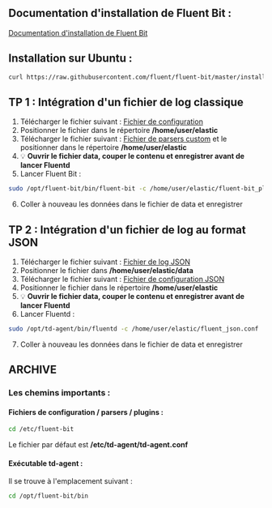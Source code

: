 ## Documentation d'installation de Fluent Bit :

[Documentation d'installation de Fluent Bit](https://docs.fluentbit.io/manual/installation/linux/ubuntu)

## Installation sur Ubuntu :

``` sh
curl https://raw.githubusercontent.com/fluent/fluent-bit/master/install.sh | sh
```

## TP 1 : Intégration d'un fichier de log classique
1. Télécharger le fichier suivant : [Fichier de configuration](https://raw.githubusercontent.com/vincent2mots/elk/main/Fluentbit/fluent-bit_plain.conf)
2. Positionner le fichier dans le répertoire **/home/user/elastic**
3. Télécharger le fichier suivant : [Fichier de parsers custom](https://raw.githubusercontent.com/vincent2mots/elk/main/Fluentbit/parsers.conf) et le positionner dans le répertoire **/home/user/elastic**
4. &#128161; **Ouvrir le fichier data, couper le contenu et enregistrer avant de lancer Fluentd**
5. Lancer Fluent Bit :
``` sh
sudo /opt/fluent-bit/bin/fluent-bit -c /home/user/elastic/fluent-bit_plain.conf
```
6. Coller à nouveau les données dans le fichier de data et enregistrer

## TP 2 : Intégration d'un fichier de log au format JSON
1. Télécharger le fichier suivant : [Fichier de log JSON](https://raw.githubusercontent.com/vincent2mots/elk/main/data/em.log.test)
2. Positionner le fichier dans **/home/user/elastic/data**
3. Télécharger le fichier suivant : [Fichier de configuration JSON](https://raw.githubusercontent.com/vincent2mots/elk/main/Fluentd/fluent_json.conf)
4. Positionner le fichier dans le répertoire **/home/user/elastic**
5. &#128161; **Ouvrir le fichier data, couper le contenu et enregistrer avant de lancer Fluentd**
6. Lancer Fluentd :
``` sh
sudo /opt/td-agent/bin/fluentd -c /home/user/elastic/fluent_json.conf
```
7. Coller à nouveau les données dans le fichier de data et enregistrer

## ARCHIVE
### Les chemins importants :

#### Fichiers de configuration / parsers / plugins :
``` sh
cd /etc/fluent-bit
```

Le fichier par défaut est **/etc/td-agent/td-agent.conf**

#### Exécutable td-agent :

Il se trouve à l'emplacement suivant :
``` sh
cd /opt/fluent-bit/bin
```